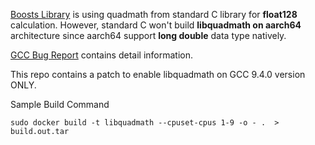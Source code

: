 [Boosts Library](https://www.boost.org/) is using quadmath from standard C library for **float128** calculation. However, standard C won't build **libquadmath on aarch64** architecture since aarch64 support **long double** data type natively.

[GCC Bug Report](https://gcc.gnu.org/bugzilla/show_bug.cgi?id=96016) contains detail information.

This repo contains a patch to enable libquadmath on GCC 9.4.0 version ONLY.

Sample Build Command
```
sudo docker build -t libquadmath --cpuset-cpus 1-9 -o - .  > build.out.tar
```
